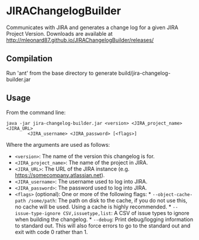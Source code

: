 JIRAChangelogBuilder
====================

Communicates with JIRA and generates a change log for a given JIRA Project Version.
Downloads are available at http://mleonard87.github.io/JIRAChangelogBuilder/releases/

Compilation
-----------

Run 'ant' from the base directory to generate build/jira-changelog-builder.jar

Usage
-----

From the command line:

    java -jar jira-changelog-builder.jar <version> <JIRA_project_name> <JIRA_URL>
            <JIRA_username> <JIRA_password> [<flags>]
  
Where the arguments are used as follows:
  
  *  `<version>`: The name of the version this changelog is for.
  *  `<JIRA_project_name>`: The name of the project in JIRA.
  *  `<JIRA_URL>`: The URL of the JIRA instance (e.g. https://somecompany.atlassian.net).
  *  `<JIRA_username>`: The username used to log into JIRA.
  *  `<JIRA_password>`: The password used to log into JIRA.
  *  `<flags>` (optional): One or more of the following flags:
    * `--object-cache-path /some/path`: The path on disk to the cache, if you do not use this, no cache will be used. Using a cache is highly recommended.
    * `--issue-type-ignore CSV,issuetype,list`: A CSV of issue types to ignore when building the changelog.
    * `--debug`: Print debug/logging information to standard out. This will also force errors to go to the standard out and exit with code 0 rather than 1.